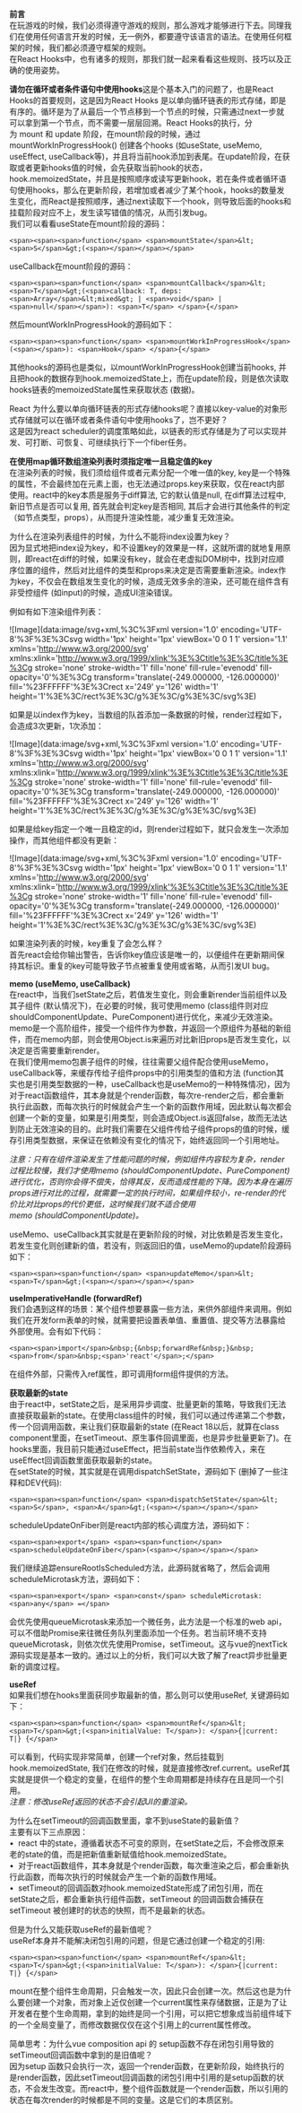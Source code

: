 **前言**  
在玩游戏的时候，我们必须得遵守游戏的规则，那么游戏才能够进行下去。同理我们在使用任何语言开发的时候，无一例外，都要遵守该语言的语法。在使用任何框架的时候，我们都必须遵守框架的规则。  
在React Hooks中，也有诸多的规则，那我们就一起来看看这些规则、技巧以及正确的使用姿势。

**请勿在循环或者条件语句中使用hooks**这是个基本入门的问题了，也是React Hooks的首要规则，这是因为React Hooks 是以单向循环链表的形式存储，即是有序的。循环是为了从最后一个节点移到一个节点的时候，只需通过next一步就可以拿到第一个节点，而不需要一层层回溯。React Hooks的执行，分为 mount 和 update 阶段，在mount阶段的时候，通过mountWorkInProgressHook() 创建各个hooks (如useState, useMemo, useEffect, useCallback等)，并且将当前hook添加到表尾。在update阶段，在获取或者更新hooks值的时候，会先获取当前hook的状态，hook.memoizedState，并且是按照顺序或读写更新hook，若在条件或者循环语句使用hooks，那么在更新阶段，若增加或者减少了某个hook，hooks的数量发生变化，而React是按照顺序，通过next读取下一个hook，则导致后面的hooks和挂载阶段对应不上，发生读写错值的情况，从而引发bug。  
我们可以看看useState在mount阶段的源码：  

```
<span><span><span>function</span> <span>mountState</span>&lt;<span>S</span>&gt;(<span></span></span></span>
```

useCallback在mount阶段的源码：  

```
<span><span><span>function</span> <span>mountCallback</span>&lt;<span>T</span>&gt;(<span>callback: T, deps: <span>Array</span>&lt;mixed&gt; | <span>void</span> | <span>null</span></span>): <span>T</span> </span>{</span>
```

然后mountWorkInProgressHook的源码如下：  

```
<span><span><span>function</span> <span>mountWorkInProgressHook</span>(<span></span>): <span>Hook</span> </span>{</span>
```

其他hooks的源码也是类似，以mountWorkInProgressHook创建当前hooks, 并且把hook的数据存到hook.memoizedState上，而在update阶段，则是依次读取hooks链表的memoizedState属性来获取状态 (数据)。

React 为什么要以单向循环链表的形式存储hooks呢？直接以key-value的对象形式存储就可以在循环或者条件语句中使用hooks了，岂不更好？  
这是因为react scheduler的调度策略如此，以链表的形式存储是为了可以实现并发、可打断、可恢复、可继续执行下一个fiber任务。

**在使用map循环数组渲染列表时须指定唯一且稳定值的key**  
在渲染列表的时候，我们须给组件或者元素分配一个唯一值的key, key是一个特殊的属性，不会最终加在元素上面，也无法通过props.key来获取，仅在react内部使用。react中的key本质是服务于diff算法, 它的默认值是null, 在diff算法过程中, 新旧节点是否可以复用, 首先就会判定key是否相同, 其后才会进行其他条件的判定（如节点类型，props），从而提升渲染性能，减少重复无效渲染。

为什么在渲染列表组件的时候，为什么不能将index设置为key？  
因为显式地把index设为key，和不设置key的效果是一样，这就所谓的就地复用原则，即react在diff的时候，如果没有key，就会在老虚拟DOM树中，找到对应顺序位置的组件，然后对比组件的类型和props来决定是否需要重新渲染。index作为key，不仅会在数组发生变化的时候，造成无效多余的渲染，还可能在组件含有非受控组件 (如input)的时候，造成UI渲染错误。

例如有如下渲染组件列表：  

![Image](data:image/svg+xml,%3C%3Fxml version='1.0' encoding='UTF-8'%3F%3E%3Csvg width='1px' height='1px' viewBox='0 0 1 1' version='1.1' xmlns='http://www.w3.org/2000/svg' xmlns:xlink='http://www.w3.org/1999/xlink'%3E%3Ctitle%3E%3C/title%3E%3Cg stroke='none' stroke-width='1' fill='none' fill-rule='evenodd' fill-opacity='0'%3E%3Cg transform='translate(-249.000000, -126.000000)' fill='%23FFFFFF'%3E%3Crect x='249' y='126' width='1' height='1'%3E%3C/rect%3E%3C/g%3E%3C/g%3E%3C/svg%3E)

如果是以index作为key，当数组的队首添加一条数据的时候，render过程如下，会造成3次更新，1次添加：  

![Image](data:image/svg+xml,%3C%3Fxml version='1.0' encoding='UTF-8'%3F%3E%3Csvg width='1px' height='1px' viewBox='0 0 1 1' version='1.1' xmlns='http://www.w3.org/2000/svg' xmlns:xlink='http://www.w3.org/1999/xlink'%3E%3Ctitle%3E%3C/title%3E%3Cg stroke='none' stroke-width='1' fill='none' fill-rule='evenodd' fill-opacity='0'%3E%3Cg transform='translate(-249.000000, -126.000000)' fill='%23FFFFFF'%3E%3Crect x='249' y='126' width='1' height='1'%3E%3C/rect%3E%3C/g%3E%3C/g%3E%3C/svg%3E)

如果是给key指定一个唯一且稳定的id，则render过程如下，就只会发生一次添加操作，而其他组件都没有更新：  

![Image](data:image/svg+xml,%3C%3Fxml version='1.0' encoding='UTF-8'%3F%3E%3Csvg width='1px' height='1px' viewBox='0 0 1 1' version='1.1' xmlns='http://www.w3.org/2000/svg' xmlns:xlink='http://www.w3.org/1999/xlink'%3E%3Ctitle%3E%3C/title%3E%3Cg stroke='none' stroke-width='1' fill='none' fill-rule='evenodd' fill-opacity='0'%3E%3Cg transform='translate(-249.000000, -126.000000)' fill='%23FFFFFF'%3E%3Crect x='249' y='126' width='1' height='1'%3E%3C/rect%3E%3C/g%3E%3C/g%3E%3C/svg%3E)

如果渲染列表的时候，key重复了会怎么样？  
首先react会给你输出警告，告诉你key值应该是唯一的，以便组件在更新期间保持其标识。重复的key可能导致子节点被重复使用或省略，从而引发UI bug。

**memo (useMemo, useCallback)**  
在react中，当我们setState之后，若值发生变化，则会重新render当前组件以及其子组件 (默认情况下)，在必要的时候，我可使用memo (class组件则对应shouldComponentUpdate、PureComponent)进行优化，来减少无效渲染。memo是一个高阶组件，接受一个组件作为参数，并返回一个原组件为基础的新组件，而在memo内部，则会使用Object.is来遍历对比新旧props是否发生变化，以决定是否需要重新render。  
在我们使用memo包裹子组件的时候，往往需要父组件配合使用useMemo，useCallback等，来缓存传给子组件props中的引用类型的值和方法 (function其实也是引用类型数据的一种，useCallback也是useMemo的一种特殊情况)，因为对于react函数组件，其本身就是个render函数，每次re-render之后，都会重新执行此函数，而每次执行的时候就会产生一个新的函数作用域，因此默认每次都会创建一个新的变量，如果是引用类型，则会造成Object.is返回false，故而无法达到防止无效渲染的目的。此时我们需要在父组件传给子组件props的值的时候，缓存引用类型数据，来保证在依赖没有变化的情况下，始终返回同一个引用地址。

_注意：只有在组件渲染发生了性能问题的时候，例如组件内容较为复杂，render过程比较慢，我们才使用memo (shouldComponentUpdate、PureComponent) 进行优化，否则你会得不偿失，恰得其反，反而造成性能的下降。因为本身在遍历props进行对比的过程，就需要一定的执行时间，如果组件较小，re-render的代价比对比props的代价更低，这时候我们就不适合使用memo (shouldComponentUpdate)。_

useMemo、useCallback其实就是在更新阶段的时候，对比依赖是否发生变化，若发生变化则创建新的值，若没有，则返回旧的值，useMemo的update阶段源码如下：  

```
<span><span><span>function</span> <span>updateMemo</span>&lt;<span>T</span>&gt;(<span></span></span></span>
```

  
**useImperativeHandle (forwardRef)**  
我们会遇到这样的场景：某个组件想要暴露一些方法，来供外部组件来调用。例如我们在开发form表单的时候，就需要把设置表单值、重置值、提交等方法暴露给外部使用。会有如下代码：  

```
<span><span>import</span>&nbsp;{&nbsp;forwardRef&nbsp;}&nbsp;<span>from</span>&nbsp;<span>'react'</span>;</span>
```

在组件外部，只需传入ref属性，即可调用form组件提供的方法。

**获取最新的state**  
由于react中，setState之后，是采用异步调度、批量更新的策略，导致我们无法直接获取最新的state。在使用class组件的时候，我们可以通过传递第二个参数，传一个回调用函数，来让我们获取最新的state (在React 18以后，就算在class component里面，在setTimeout、原生事件回调里面，也是异步批量更新了)。在hooks里面，我目前只能通过useEffect，把当前state当作依赖传入，来在useEffect回调函数里面获取最新的state。  
在setState的时候，其实就是在调用dispatchSetState，源码如下 (删掉了一些注释和DEV代码):  

```
<span><span><span>function</span> <span>dispatchSetState</span>&lt;<span>S</span>, <span>A</span>&gt;(<span></span></span></span>
```

scheduleUpdateOnFiber则是react内部的核心调度方法，源码如下：  

```
<span><span>export</span> <span><span>function</span> <span>scheduleUpdateOnFiber</span>(<span></span></span></span>
```

我们继续追踪ensureRootIsScheduled方法，此源码就省略了，然后会调用scheduleMicrotask方法，源码如下：  

```
<span><span>export</span> <span>const</span> scheduleMicrotask: <span>any</span> =</span>
```

会优先使用queueMicrotask来添加一个微任务，此方法是一个标准的web api，可以不借助Promise来往微任务队列里面添加一个任务。若当前环境不支持queueMicrotask，则依次优先使用Promise，setTimeout。这与vue的nextTick源码实现是基本一致的。通过以上的分析，我们可以大致了解了react异步批量更新的调度过程。

**useRef**  
如果我们想在hooks里面获同步取最新的值，那么则可以使用useRef, 关键源码如下：  

```
<span><span><span>function</span> <span>mountRef</span>&lt;<span>T</span>&gt;(<span>initialValue: T</span>): </span>{|current: T|} {</span>
```

可以看到，代码实现非常简单，创建一个ref对象，然后挂载到hook.memoizedState, 我们在修改的时候，就是直接修改ref.current。useRef其实就是提供一个稳定的变量，在组件的整个生命周期都是持续存在且是同一个引用。  
_注意：修改useRef返回的状态不会引起UI的重渲染。_

为什么在setTimeout的回调函数里面，拿不到useState的最新值？  
主要有以下三点原因：  
•  react 中的state，遵循着状态不可变的原则，在setState之后，不会修改原来老的state的值，而是把新值重新赋值给hook.memoizedState。  
•  对于react函数组件，其本身就是个render函数，每次重渲染之后，都会重新执行此函数，而每次执行的时候就会产生一个新的函数作用域。  
•  setTimeout的回调函数对hook.memoizedState形成了闭包引用，而在setState之后，都会重新执行组件函数，setTimeout 的回调函数会捕获在 setTimeout 被创建时的状态的快照，而不是最新的状态。

但是为什么又能获取useRef的最新值呢？  
useRef本身并不能解决闭包引用的问题，但是它通过创建一个稳定的引用:

```
<span><span><span>function</span> <span>mountRef</span>&lt;<span>T</span>&gt;(<span>initialValue: T</span>): </span>{|current: T|} {</span>
```

mount在整个组件生命周期，只会触发一次，因此只会创建一次。然后这也是为什么要创建一个对象，而对象上近仅创建一个current属性来存储数据，正是为了让开发者在整个生命周期，拿到的始终是同一个引用，可以把它想象成当前组件域下的一个全局变量了，而修改数据仅仅在这个引用上的current属性修改。

简单思考：为什么vue composition api 的 setup函数不存在闭包引用导致的setTimeout回调函数中拿到的是旧值呢？  
因为setup 函数只会执行一次，返回一个render函数，在更新阶段，始终执行的是render函数，因此setTimeout回调函数的闭包引用中引用的是setup函数的状态，不会发生改变。而react中，整个组件函数就是一个render函数，所以引用的状态在每次render的时候都是不同的变量。这是它们的本质区别。